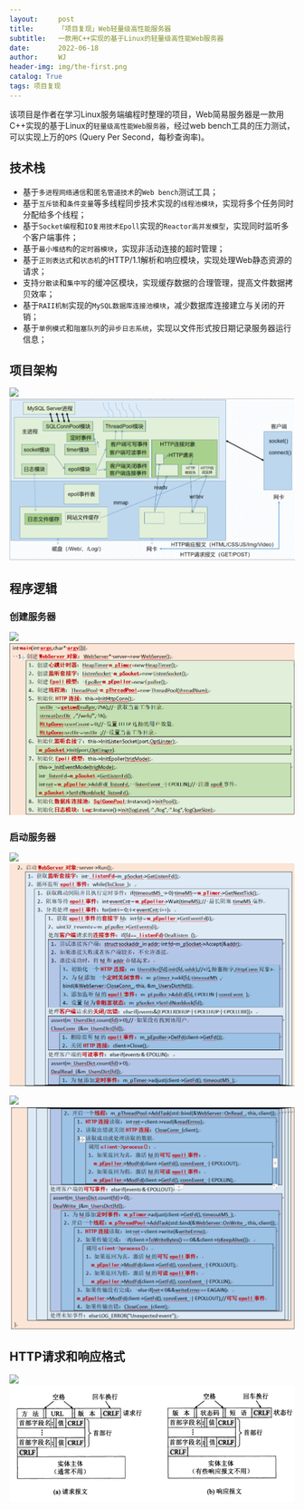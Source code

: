 ```yaml
---
layout:     post
title:      「项目复现」Web轻量级高性能服务器
subtitle:   一款用C++实现的基于Linux的轻量级高性能Web服务器
date:       2022-06-18
author:     WJ
header-img: img/the-first.png
catalog: True
tags: 项目复现
---
```


​	 	  该项目是作者在学习Linux服务端编程时整理的项目，Web简易服务器是一款用C++实现的基于Linux的`轻量级高性能Web服务器`，经过web bench工具的压力测试，可以实现上万的`QPS` (Query Per Second，每秒查询率)。

## 技术栈

* 基于`多进程网络通信`和`匿名管道技术`的`Web bench`测试工具；
* 基于`互斥锁`和`条件变量`等多线程同步技术实现的`线程池模块`，实现将多个任务同时分配给多个线程；
* 基于`Socket编程`和`IO复用技术Epoll`实现的`Reactor高并发模型`，实现同时监听多个客户端事件；
* 基于`最小堆结构`的`定时器模块`，实现非活动连接的超时管理；
* 基于`正则表达式`和`状态机`的HTTP/1.1解析和响应模块，实现处理Web静态资源的请求；
* 支持`分散读`和`集中写`的缓冲区模块，实现缓存数据的合理管理，提高文件数据拷贝效率；
* 基于`RAII机制`实现的`MySQL数据库连接池模块`，减少数据库连接建立与关闭的开销；
* 基于`单例模式`和`阻塞队列`的`异步日志系统`，实现以文件形式按日期记录服务器运行信息；

## 项目架构

![]({{site.baseurl}}/img-post/项目背景/【学习项目】Web简易服务器项目/Web服务器模块关系.png)
![img](../img-post/项目背景/【学习项目】Web简易服务器项目/Web服务器模块关系.png)

## 程序逻辑

### 创建服务器

![]({{site.baseurl}}/img-post/项目背景/【学习项目】Web简易服务器项目/创建对象.png)
![img](../img-post/项目背景/【学习项目】Web简易服务器项目/创建对象.png)

### 启动服务器

![]({{site.baseurl}}/img-post/项目背景/【学习项目】Web简易服务器项目/启动服务器（一）.png)
![img](../img-post/项目背景/【学习项目】Web简易服务器项目/启动服务器（一）.png)

![]({{site.baseurl}}/img-post/项目背景/【学习项目】Web简易服务器项目/启动服务器（二）.png)
![img](../img-post/项目背景/【学习项目】Web简易服务器项目/启动服务器（二）.png)

## HTTP请求和响应格式

![]({{site.baseurl}}/img-post/项目背景/【学习项目】Web简易服务器项目/请求报文和响应报文.png)
![img](../img-post/项目背景/【学习项目】Web简易服务器项目/请求报文和响应报文.png)
